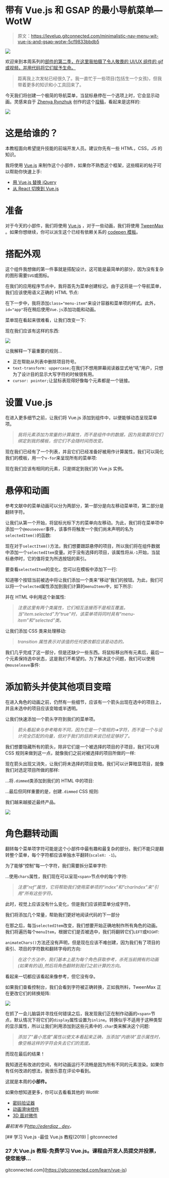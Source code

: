 # 带有 Vue.js 和 GSAP 的最小导航菜单— WotW

> 原文：<https://levelup.gitconnected.com/minimalistic-nav-menu-wit-vue-js-and-gsap-wotw-5cf9833bbdb5>

![](img/9a7210bb044932327fce91907e1fae13.png)

欢迎来到本周系列的[部件的第二季，在这里我拍摄了令人敬畏的 UI/UX 组件的 gif 或视频，并用代码将它们赋予生命。](https://levelup.gitconnected.com/wotw/home)

> 距离我上次发帖已经很久了。我一直忙于一些项目(包括生一个女孩)，但我带着更多的知识和小工具回来了。

今天我们将创建一个极简的导航菜单，当鼠标悬停在一个选项上时，它会显示动画。灵感来自于 [Zhenya Rynzhuk](https://dribbble.com/Zhenya_Artem) 创作的这个[投稿](https://dribbble.com/shots/6109210-Chez-Studio-Menu-Hover-Animation)，看起来是这样的:

![](img/15d5685a156c89bea69374961fd319b9.png)

# **这是给谁的？**

本教程面向希望提升技能的前端开发人员。建议你先有一些 HTML，CSS，JS 的知识。

我将使用 [Vue.js](https://vuejs.org/) 来制作这个小部件，如果你不熟悉这个框架，这些精彩的帖子可以帮助你快速上手:

*   [用 Vue.js 替换 jQuery](https://www.smashingmagazine.com/2018/02/jquery-vue-javascript/)
*   [从 React 切换到 Vue.js](https://medium.com/js-dojo/switching-from-react-to-vue-js-badf34565a2d)

# 准备

对于今天的小部件，我们将使用 [Vue.js](https://vuejs.org/) ，对于一些动画，我们将使用 [TweenMax](https://greensock.com/tweenmax) 。如果你想继续，你可以派生这个已经有依赖关系的 [codepen 模板](https://codepen.io/ederdiaz/pen/gzyxWv)。

# 搭配外观

这个组件我想做的第一件事就是搭配设计。这可能是最简单的部分，因为没有复杂的图形需要`SVG`或图标。

在我们的应用程序节点中，我将首先为菜单创建标记。由于这将是一个导航菜单，我们应该使用语义正确的 HTML 节点:

在下一步中，我将添加`class="menu-item"`来设计容器和菜单项的样式。此外，`id="app"`将在稍后使用`Vue.js`添加功能和动画。

菜单现在看起来很难看，让我们改变一下:

现在我们应该有这样的东西:

![](img/2bb4399eaec52e73fac5558922f2690d.png)

让我解释一下最重要的规则…

*   正在帮助从列表中删除项目符号。
*   `text-transform: uppercase;`在我们不想用屏幕阅读器显式地“吼”用户，只想为了设计目的显示大写字符的时候很有用。
*   `cursor: pointer;`让鼠标表现得好像每个元素都是一个链接。

# 设置 Vue.js

在进入更多细节之前，让我们将 Vue.js 添加到组件中，以便能够动态呈现菜单项。

> *我将元素添加为常量的计算属性，而不是组件中的数据，因为我需要将它们绑定到我的模板，但它们不会随时间而改变。*

现在我们已经有了一个列表，并且它们已经准备好被用作计算属性，我们可以简化我们的模板，用一个`v-for`来呈现所有的菜单项:

现在我们应该有相同的元素，只是绑定到我们的 Vue.js 实例。

# 悬停和动画

参考文献中的菜单动画可以分为两部分，第一部分是向左移动菜单项，第二部分是翻转字符。

让我们从第一个开始，将鼠标光标下方的菜单向左移动。为此，我们将在菜单项中添加一个`@mouseover`事件，该事件将触发一个我们尚未声明的名为`selectedItem()`的函数:

现在对于`selectItem()`方法，我们想要跟踪悬停的项目，所以我们将在组件数据中添加一个`selectedItem`变量。对于没有选择的项目，该属性将从`-1`开始，当鼠标悬停时，它的值将变为所选按钮的索引。

要查看`selectedItem`的变化，您可以在模板中添加下一行:

知道哪个按钮当前被选中将让我们添加一个类来“移动”我们的按钮。为此，我们可以将一个`selected`属性添加到我们计算的`menuItems`中，如下所示:

并在 HTML 中利用这个新属性:

> *注意这里有两个类属性，它们相互连接而不是相互覆盖。当“item.selected”为“true”时，该菜单项将同时具有“menu-item”和“selected”类。*

让我们添加 CSS 类来处理移动:

> *transition 属性表示对该值的任何更改都应该是动态的。*

我们几乎完成了这一部分，但是还缺少一些东西。将鼠标移出所有元素后，最后一个元素保持选中状态，这是我们不希望的。为了解决这个问题，我们可以使用`@mouseleave`事件:

# 添加箭头并使其他项目变暗

在进入角色的动画之前，仍然有一些细节，应该有一个箭头出现在选中的项目上，并且未选中的项目应该变暗或半透明。

让我们快速添加一个箭头字符到我们的菜单项。

> *箭头看起来与参考略有不同，因为它是一个常规的➔字符，而不是一个与设计完全匹配的向量，但对于我们的目的来说已经足够好了。*

我们想要隐藏所有的箭头，除非它们是一个被选择的项目的子项目，我们可以用 CSS 规则来做到这一点，就像我们之前对被选择的项目所做的一样:

现在箭头出现又消失，让我们将未选择的项目变暗。我们可以计算暗显项目，就像我们对选定项目所做的那样:

…将`.dimmed`类添加到我们的 HTML 中的项目:

…最后但同样重要的是，创建`.dimmed` CSS 规则:

我们越来越接近最终产品。

![](img/f88c1bfe8fc9ad17d9fa59fe2ac30020.png)

# 角色翻转动画

翻转每个菜单项字符可能是这个小部件中最有趣和最复杂的部分。我们不能只是翻转整个菜单，每个字符都应该单独水平翻转(`scaleX: -1`)。

为了能够“控制”每一个字符，我们需要拆分菜单字符:

…使用`chars`属性，我们现在可以呈现`<span>`节点中的每个字符:

> *注意“ref”属性，它将帮助我们使用菜单项的“index”和“charIndex”来“引用”所有这些字符。*

此时，视觉上应该没有什么变化，但是我们应该把菜单分成字符。

我们将添加几个常量，帮助我们更好地阅读代码的下一部分

在那之后，每当`selectedItem`改变，我们想要开始正确地制作所有角色的动画。我们将遍历每个`menuItem`，根据它们是否被选中，我们将翻转它们`LEFT`或`RIGHT`:

`animateChars()`方法还没有声明，但是现在应该不难创建，因为我们有了项目的索引、项目的字符数和翻转字母的方向:

> *在这个方法中，我们基本上是为每个角色获取参考，杀死当前拥有的动画(如果有的话),然后将角色翻转到我们之前计算的方向。*

看起来一切都应该看起来像参考，但它没有😰。

如果我们查看控制台，我们会看到字符被正确转换，正如我所料，TweenMax 正在更改它们的转换矩阵:

![](img/ad3dcddd929895c85eff4498a2745f73.png)

在抓了一会儿脑袋并寻找任何错误之后，我发现我们正在制作动画的`<span>`节点，默认情况下将它们的`display`属性设置为`inline`。转换似乎不适用于这种类型的显示属性，所以让我们利用添加到这些元素中的`.char`类来解决这个问题:

> *添加了“最小宽度”属性以使文本看起来正确，当添加“内嵌块”显示属性时，像空格这样的字符会失去它们的宽度。*

而现在最后的结果！

我知道还有改进的空间，有时动画运行不流畅是因为所有不同的元素渲染。如果你有任何改进的想法，我很乐意在评论中看到。

这就是本周的**小部件。**

如果你想知道更多，你可以去看看其他的 WotW:

*   [密码验证器](/making-an-interactive-password-validator-wotw-77b677548b75)
*   [动画滑块控件](/making-an-animated-slider-wotw-a98f71438b33)
*   [3D 面对微件](/making-a-3d-facing-widget-8ab51a9eb573)

*最初发布于*[*http://ederdiaz . dev*](http://ederdiaz.dev)*。*

[](https://gitconnected.com/learn/vue-js) [## 学习 Vue.js -最佳 Vue.js 教程(2019) | gitconnected

### 27 大 Vue.js 教程-免费学习 Vue.js。课程由开发人员提交并投票，使您能够…

gitconnected.com](https://gitconnected.com/learn/vue-js)